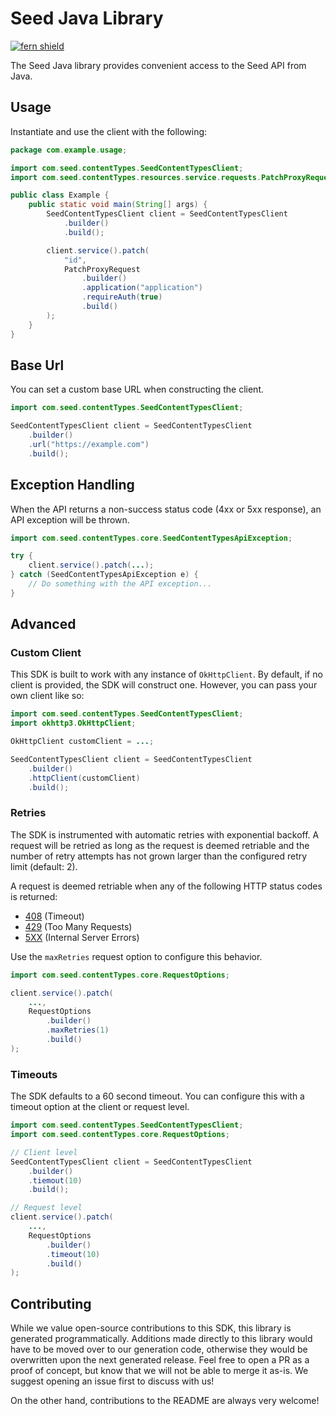 # Seed Java Library

[![fern shield](https://img.shields.io/badge/%F0%9F%8C%BF-Built%20with%20Fern-brightgreen)](https://buildwithfern.com?utm_source=github&utm_medium=github&utm_campaign=readme&utm_source=Seed%2FJava)

The Seed Java library provides convenient access to the Seed API from Java.

## Usage

Instantiate and use the client with the following:

```java
package com.example.usage;

import com.seed.contentTypes.SeedContentTypesClient;
import com.seed.contentTypes.resources.service.requests.PatchProxyRequest;

public class Example {
    public static void main(String[] args) {
        SeedContentTypesClient client = SeedContentTypesClient
            .builder()
            .build();

        client.service().patch(
            "id",
            PatchProxyRequest
                .builder()
                .application("application")
                .requireAuth(true)
                .build()
        );
    }
}
```

## Base Url

You can set a custom base URL when constructing the client.

```java
import com.seed.contentTypes.SeedContentTypesClient;

SeedContentTypesClient client = SeedContentTypesClient
    .builder()
    .url("https://example.com")
    .build();
```

## Exception Handling

When the API returns a non-success status code (4xx or 5xx response), an API exception will be thrown.

```java
import com.seed.contentTypes.core.SeedContentTypesApiException;

try {
    client.service().patch(...);
} catch (SeedContentTypesApiException e) {
    // Do something with the API exception...
}
```

## Advanced

### Custom Client

This SDK is built to work with any instance of `OkHttpClient`. By default, if no client is provided, the SDK will construct one. 
However, you can pass your own client like so:

```java
import com.seed.contentTypes.SeedContentTypesClient;
import okhttp3.OkHttpClient;

OkHttpClient customClient = ...;

SeedContentTypesClient client = SeedContentTypesClient
    .builder()
    .httpClient(customClient)
    .build();
```

### Retries

The SDK is instrumented with automatic retries with exponential backoff. A request will be retried as long
as the request is deemed retriable and the number of retry attempts has not grown larger than the configured
retry limit (default: 2).

A request is deemed retriable when any of the following HTTP status codes is returned:

- [408](https://developer.mozilla.org/en-US/docs/Web/HTTP/Status/408) (Timeout)
- [429](https://developer.mozilla.org/en-US/docs/Web/HTTP/Status/429) (Too Many Requests)
- [5XX](https://developer.mozilla.org/en-US/docs/Web/HTTP/Status/500) (Internal Server Errors)

Use the `maxRetries` request option to configure this behavior.

```java
import com.seed.contentTypes.core.RequestOptions;

client.service().patch(
    ...,
    RequestOptions
        .builder()
        .maxRetries(1)
        .build()
);
```

### Timeouts

The SDK defaults to a 60 second timeout. You can configure this with a timeout option at the client or request level.

```java
import com.seed.contentTypes.SeedContentTypesClient;
import com.seed.contentTypes.core.RequestOptions;

// Client level
SeedContentTypesClient client = SeedContentTypesClient
    .builder()
    .tiemout(10)
    .build();

// Request level
client.service().patch(
    ...,
    RequestOptions
        .builder()
        .timeout(10)
        .build()
);
```

## Contributing

While we value open-source contributions to this SDK, this library is generated programmatically.
Additions made directly to this library would have to be moved over to our generation code,
otherwise they would be overwritten upon the next generated release. Feel free to open a PR as
a proof of concept, but know that we will not be able to merge it as-is. We suggest opening
an issue first to discuss with us!

On the other hand, contributions to the README are always very welcome!